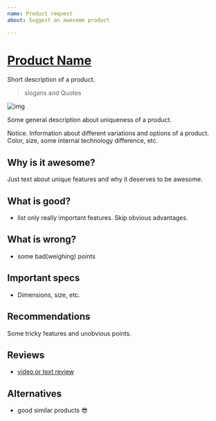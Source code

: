```yaml
---
name: Product request
about: Suggest an awesome product

---
```


# [Product Name](link-to-official-page)

Short description of a product.

> slogans and Quotes

![img](link-to-front-side.jpg)

Some general description about uniqueness of a product.

Notice. Information about different variations and options of a product. Color, size, some internal technology difference, etc.

## Why is it awesome?
Just text about unique features and why it deserves to be awesome.

## What is good?
- list only really important features. Skip obvious advantages.

## What is wrong?
- some bad(weighing) points

## Important specs
- Dimensions, size, etc.

## Recommendations
Some tricky features and unobvious points.

## Reviews
- [video or text review](link)

## Alternatives
- good similar products :sunglasses:
